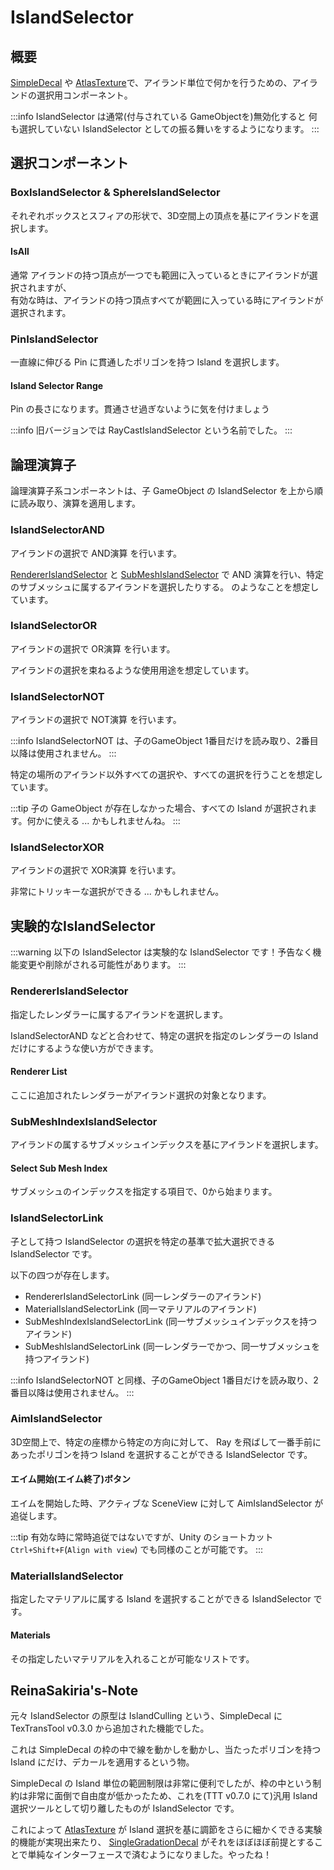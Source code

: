 # IslandSelector

## 概要

[SimpleDecal](/docs/Reference/SimpleDecal) や [AtlasTexture](/docs/Reference/AtlasTexture)で、アイランド単位で何かを行うための、アイランドの選択用コンポーネント。

:::info
IslandSelector は通常(付与されている GameObjectを)無効化すると 何も選択していない IslandSelector としての振る舞いをするようになります。
:::

## 選択コンポーネント

### BoxIslandSelector & SphereIslandSelector

それぞれボックスとスフィアの形状で、3D空間上の頂点を基にアイランドを選択します。

#### IsAll

通常 アイランドの持つ頂点が一つでも範囲に入っているときにアイランドが選択されますが、  
有効な時は、アイランドの持つ頂点すべてが範囲に入っている時にアイランドが選択されます。

### PinIslandSelector

一直線に伸びる Pin に貫通したポリゴンを持つ Island を選択します。

#### Island Selector Range

Pin の長さになります。貫通させ過ぎないように気を付けましょう

:::info
旧バージョンでは RayCastIslandSelector という名前でした。
:::

## 論理演算子

論理演算子系コンポーネントは、子 GameObject の IslandSelector を上から順に読み取り、演算を適用します。

### IslandSelectorAND

アイランドの選択で AND演算 を行います。

[RendererIslandSelector](#rendererislandselector) と [SubMeshIslandSelector](#submeshislandselector) で AND 演算を行い、特定のサブメッシュに属するアイランドを選択したりする。
のようなことを想定しています。

### IslandSelectorOR

アイランドの選択で OR演算 を行います。

アイランドの選択を束ねるような使用用途を想定しています。

### IslandSelectorNOT

アイランドの選択で NOT演算 を行います。

:::info
IslandSelectorNOT は、子のGameObject 1番目だけを読み取り、2番目以降は使用されません。
:::

特定の場所のアイランド以外すべての選択や、すべての選択を行うことを想定しています。

:::tip
子の GameObject が存在しなかった場合、すべての Island が選択されます。何かに使える ... かもしれませんね。
:::

### IslandSelectorXOR

アイランドの選択で XOR演算 を行います。

非常にトリッキーな選択ができる ... かもしれません。

## 実験的なIslandSelector

:::warning
以下の IslandSelector は実験的な IslandSelector です！予告なく機能変更や削除がされる可能性があります。
:::

### RendererIslandSelector

指定したレンダラーに属するアイランドを選択します。

IslandSelectorAND などと合わせて、特定の選択を指定のレンダラーの Island だけにするような使い方ができます。

#### Renderer List

ここに追加されたレンダラーがアイランド選択の対象となります。

### SubMeshIndexIslandSelector

アイランドの属するサブメッシュインデックスを基にアイランドを選択します。

#### Select Sub Mesh Index

サブメッシュのインデックスを指定する項目で、0から始まります。

### IslandSelectorLink

子として持つ IslandSelector の選択を特定の基準で拡大選択できる IslandSelector です。

以下の四つが存在します。

- RendererIslandSelectorLink (同一レンダラーのアイランド)
- MaterialIslandSelectorLink (同一マテリアルのアイランド)
- SubMeshIndexIslandSelectorLink (同一サブメッシュインデックスを持つアイランド)
- SubMeshIslandSelectorLink (同一レンダラーでかつ、同一サブメッシュを持つアイランド)

:::info
IslandSelectorNOT と同様、子のGameObject 1番目だけを読み取り、2番目以降は使用されません。
:::

### AimIslandSelector

3D空間上で、特定の座標から特定の方向に対して、 Ray を飛ばして一番手前にあったポリゴンを持つ Island を選択することができる IslandSelector です。

#### エイム開始(エイム終了)ボタン

エイムを開始した時、アクティブな SceneView に対して AimIslandSelector が追従します。

:::tip
有効な時に常時追従ではないですが、Unity のショートカット `Ctrl+Shift+F`(`Align with view`) でも同様のことが可能です。
:::

### MaterialIslandSelector

指定したマテリアルに属する Island を選択することができる IslandSelector です。

#### Materials

その指定したいマテリアルを入れることが可能なリストです。

## ReinaSakiria's-Note

元々 IslandSelector の原型は IslandCulling という、SimpleDecal に TexTransTool v0.3.0 から追加された機能でした。

これは SimpleDecal の枠の中で線を動かしを動かし、当たったポリゴンを持つ Island にだけ、デカールを適用するという物。

SimpleDecal の Island 単位の範囲制限は非常に便利でしたが、枠の中という制約は非常に面倒で自由度が低かったため、これを(TTT v0.7.0 にて)汎用 Island 選択ツールとして切り離したものが IslandSelector です。

これによって [AtlasTexture](/docs/Reference/AtlasTexture) が Island 選択を基に調節をさらに細かくできる実験的機能が実現出来たり、 [SingleGradationDecal](/docs/Reference/SingleGradationDecal.md) がそれをほぼほぼ前提とすることで単純なインターフェースで済むようになりました。やったね！
